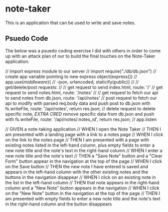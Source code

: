 # note-taker
This is an application that can be used to write and save notes.


## Psuedo Code

The below was a psuedo coding exercise I did with others in order to come up with an attack plan of our to build the final touches on the Note-Taker application. 

// import express module to our server
// import require("./db/db.json")
// create app variable pointing to new express object(express())
// app.use(*middleware*){
// -json, urlencoded, staticify(public)}
// 
// get/delete/post requests:
// 
// get request to send index.html, route: '/'
// get request to send notes.html, route: '/notes'
// 
// get request to fetch our api to send notes from db.json, route: '/api/notes'
// post request to fetch our api to modify with parsed req.body data and push post to db.json with fs.writeFile, route: '/api/notes', return res.json;
// delete request to delete specific note, *EXTRA CRED* remove specific data from db.json and push with fs.writeFile,  route: '/api/notes/:notes_id', return res.json;
// app.listen



// GIVEN a note-taking application
// WHEN I open the Note Taker
// THEN I am presented with a landing page with a link to a notes page
// WHEN I click on the link to the notes page
// THEN I am presented with a page with existing notes listed in the left-hand column, plus empty fields to enter a new note title and the note's text in the right-hand column
// WHEN I enter a new note title and the note's text
// THEN a "Save Note" button and a "Clear Form" button appear in the navigation at the top of the page
// WHEN I click on the Save button
// THEN the new note I have entered is saved and appears in the left-hand column with the other existing notes and the buttons in the navigation disappear
// WHEN I click on an existing note in the list in the left-hand column
// THEN that note appears in the right-hand column and a "New Note" button appears in the navigation
// WHEN I click on the "New Note" button in the navigation at the top of the page
// THEN I am presented with empty fields to enter a new note title and the note's text in the right-hand column and the button disappears